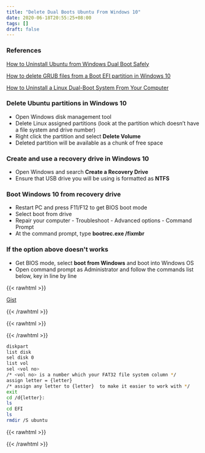 ```yaml
---
title: "Delete Dual Boots Ubuntu From Windows 10"
date: 2020-06-18T20:55:25+08:00
tags: []
draft: false
---
```


### References
[How to Uninstall Ubuntu from Windows Dual Boot Safely](https://itsfoss.com/uninstall-ubuntu-linux-windows-dual-boot/)

[How to delete GRUB files from a Boot EFI partition in Windows 10](https://linuxbsdos.com/2015/09/05/how-to-delete-grub-files-from-a-boot-efi-partition-in-windows-10/)

[How to Uninstall a Linux Dual-Boot System From Your Computer](https://www.howtogeek.com/141818/how-to-uninstall-a-linux-dual-boot-system-from-your-computer/)

### Delete Ubuntu partitions in Windows 10

- Open Windows disk management tool
- Delete Linux assigned partitions (look at the partition which doesn’t have a file system and drive number) 
- Right click the partition and select **Delete Volume**
- Deleted partition will be available as a chunk of free space

### Create and use a recovery drive in Windows 10
- Open Windows and search **Create a Recovery Drive**
- Ensure that USB drive you will be using is formatted as **NTFS**

### Boot Windows 10 from recovery drive
- Restart PC and press F11/F12 to get BIOS boot mode
- Select boot from drive
- Repair your computer - Troubleshoot - Advanced options - Command Prompt
- At the command prompt, type **bootrec.exe /fixmbr**

### If the option above doesn't works
- Get BIOS mode, select **boot from Windows** and boot into Windows OS
- Open command prompt as Administrator and follow the commands list below, key in line by line

{{< rawhtml >}}
  <p class="show-in-mobile">
    <a href="https://gist.github.com/luisychun/fa742f109e591c41babce6a7bd064ba6" target=_blank>Gist</a>
  </p>
{{< /rawhtml >}}


{{< rawhtml >}} <div class="hide-in-mobile"> {{< /rawhtml >}}
```bash
diskpart
list disk
sel disk 0
list vol
sel <vol no>
/* <vol no> is a number which your FAT32 file system column */
assign letter = {letter}
/* assign any letter to {letter}  to make it easier to work with */
exit
cd /d{letter}:
ls
cd EFI
ls
rmdir /S ubuntu
```
{{< rawhtml >}} </div> {{< /rawhtml >}}